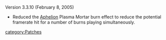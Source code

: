 Version 3.3.10 (February 8, 2005)

- Reduced the [Aphelion](../vehicles/Aphelion.md) Plasma Mortar burn
  effect to reduce the potential framerate hit for a number of burns
  playing simultaneously.

[category:Patches](category:Patches.md)
